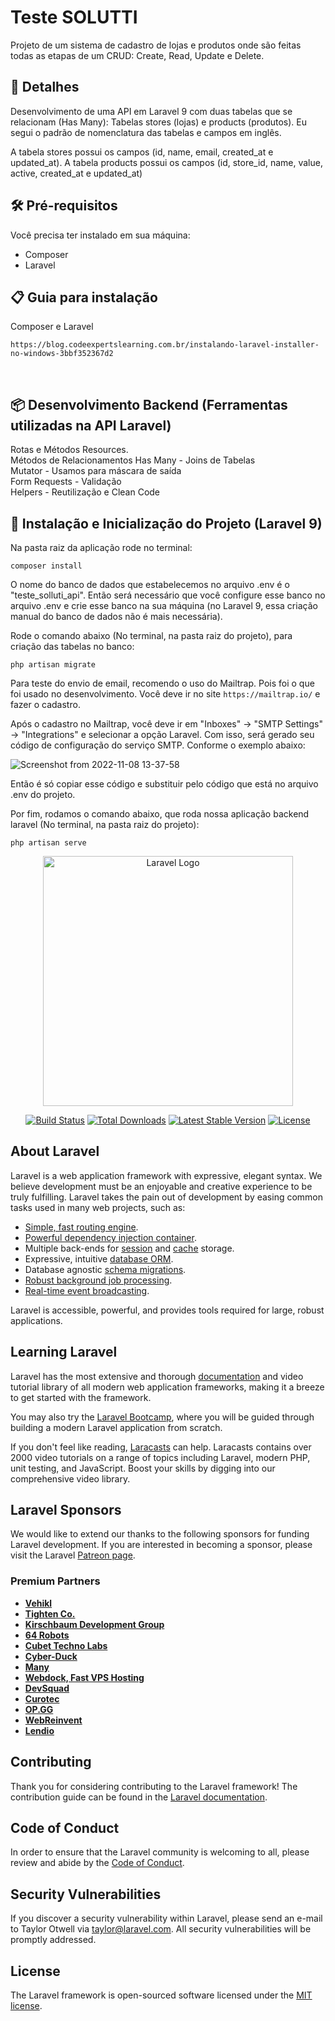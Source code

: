 # Teste SOLUTTI

Projeto de um sistema de cadastro de lojas e produtos onde são feitas todas as etapas de um CRUD: Create, Read, Update e Delete.


## 🚀 Detalhes


Desenvolvimento de uma API em Laravel 9 com duas tabelas que se relacionam (Has Many): Tabelas stores (lojas) e products (produtos). Eu segui o padrão de nomenclatura das tabelas e campos em inglês.

A tabela stores possui os campos (id, name, email, created_at e updated_at). 
A tabela products possui os campos (id, store_id, name, value, active, created_at e updated_at)


## 🛠️ Pré-requisitos


Você precisa ter instalado em sua máquina:

- Composer<br/>
- Laravel<br/>


## 📋 Guia para instalação

Composer e Laravel 

`https://blog.codeexpertslearning.com.br/instalando-laravel-installer-no-windows-3bbf352367d2`

<br/>

## 📦 Desenvolvimento Backend (Ferramentas utilizadas na API Laravel)

Rotas e Métodos Resources.<br/>
Métodos de Relacionamentos Has Many - Joins de Tabelas<br/>
Mutator - Usamos para máscara de saída<br/>
Form Requests - Validação<br/>
Helpers - Reutilização e Clean Code<br/>


## 🔧 Instalação e Inicialização do Projeto (Laravel 9)


Na pasta raiz da aplicação rode no terminal:

`composer install`
 
O nome do banco de dados que estabelecemos no arquivo .env é o "teste_solluti_api". Então será necessário que você configure esse banco no arquivo .env e crie esse banco na sua máquina (no Laravel 9, essa criação manual do banco de dados não é mais necessária). 
 
Rode o comando abaixo (No terminal, na pasta raiz do projeto), para criação das tabelas no banco:
 
`php artisan migrate`

Para teste do envio de email, recomendo o uso do Mailtrap. Pois foi o que foi usado no desenvolvimento. Você deve ir no site `https://mailtrap.io/` e fazer o cadastro.

Após o cadastro no Mailtrap, você deve ir em "Inboxes" -> "SMTP Settings" -> "Integrations" e selecionar a opção Laravel.
Com isso, será gerado seu código de configuração do serviço SMTP. Conforme o exemplo abaixo:

![Screenshot from 2022-11-08 13-37-58](https://user-images.githubusercontent.com/44420212/200623270-23adfd08-3eb0-4f94-b7e1-c59c52ae0fa0.png)

Então é só copiar esse código e substituir pelo código que está no arquivo .env do projeto.


Por fim, rodamos o comando abaixo, que roda nossa aplicação backend laravel (No terminal, na pasta raiz do projeto):
 
`php artisan serve`



<p align="center"><a href="https://laravel.com" target="_blank"><img src="https://raw.githubusercontent.com/laravel/art/master/logo-lockup/5%20SVG/2%20CMYK/1%20Full%20Color/laravel-logolockup-cmyk-red.svg" width="400" alt="Laravel Logo"></a></p>

<p align="center">
<a href="https://travis-ci.org/laravel/framework"><img src="https://travis-ci.org/laravel/framework.svg" alt="Build Status"></a>
<a href="https://packagist.org/packages/laravel/framework"><img src="https://img.shields.io/packagist/dt/laravel/framework" alt="Total Downloads"></a>
<a href="https://packagist.org/packages/laravel/framework"><img src="https://img.shields.io/packagist/v/laravel/framework" alt="Latest Stable Version"></a>
<a href="https://packagist.org/packages/laravel/framework"><img src="https://img.shields.io/packagist/l/laravel/framework" alt="License"></a>
</p>

## About Laravel

Laravel is a web application framework with expressive, elegant syntax. We believe development must be an enjoyable and creative experience to be truly fulfilling. Laravel takes the pain out of development by easing common tasks used in many web projects, such as:

- [Simple, fast routing engine](https://laravel.com/docs/routing).
- [Powerful dependency injection container](https://laravel.com/docs/container).
- Multiple back-ends for [session](https://laravel.com/docs/session) and [cache](https://laravel.com/docs/cache) storage.
- Expressive, intuitive [database ORM](https://laravel.com/docs/eloquent).
- Database agnostic [schema migrations](https://laravel.com/docs/migrations).
- [Robust background job processing](https://laravel.com/docs/queues).
- [Real-time event broadcasting](https://laravel.com/docs/broadcasting).

Laravel is accessible, powerful, and provides tools required for large, robust applications.

## Learning Laravel

Laravel has the most extensive and thorough [documentation](https://laravel.com/docs) and video tutorial library of all modern web application frameworks, making it a breeze to get started with the framework.

You may also try the [Laravel Bootcamp](https://bootcamp.laravel.com), where you will be guided through building a modern Laravel application from scratch.

If you don't feel like reading, [Laracasts](https://laracasts.com) can help. Laracasts contains over 2000 video tutorials on a range of topics including Laravel, modern PHP, unit testing, and JavaScript. Boost your skills by digging into our comprehensive video library.

## Laravel Sponsors

We would like to extend our thanks to the following sponsors for funding Laravel development. If you are interested in becoming a sponsor, please visit the Laravel [Patreon page](https://patreon.com/taylorotwell).

### Premium Partners

- **[Vehikl](https://vehikl.com/)**
- **[Tighten Co.](https://tighten.co)**
- **[Kirschbaum Development Group](https://kirschbaumdevelopment.com)**
- **[64 Robots](https://64robots.com)**
- **[Cubet Techno Labs](https://cubettech.com)**
- **[Cyber-Duck](https://cyber-duck.co.uk)**
- **[Many](https://www.many.co.uk)**
- **[Webdock, Fast VPS Hosting](https://www.webdock.io/en)**
- **[DevSquad](https://devsquad.com)**
- **[Curotec](https://www.curotec.com/services/technologies/laravel/)**
- **[OP.GG](https://op.gg)**
- **[WebReinvent](https://webreinvent.com/?utm_source=laravel&utm_medium=github&utm_campaign=patreon-sponsors)**
- **[Lendio](https://lendio.com)**

## Contributing

Thank you for considering contributing to the Laravel framework! The contribution guide can be found in the [Laravel documentation](https://laravel.com/docs/contributions).

## Code of Conduct

In order to ensure that the Laravel community is welcoming to all, please review and abide by the [Code of Conduct](https://laravel.com/docs/contributions#code-of-conduct).

## Security Vulnerabilities

If you discover a security vulnerability within Laravel, please send an e-mail to Taylor Otwell via [taylor@laravel.com](mailto:taylor@laravel.com). All security vulnerabilities will be promptly addressed.

## License

The Laravel framework is open-sourced software licensed under the [MIT license](https://opensource.org/licenses/MIT).
